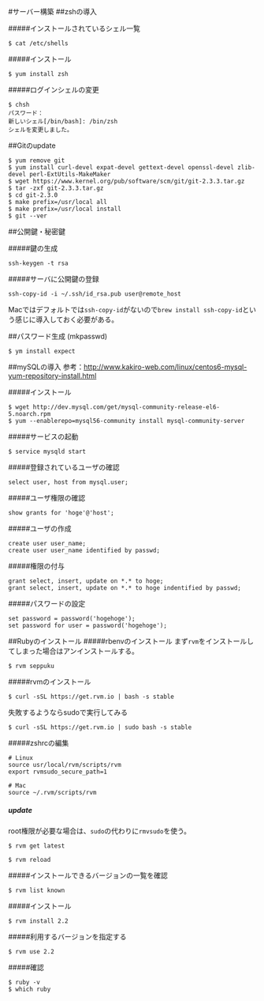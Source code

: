 #サーバー構築
##zshの導入

#####インストールされているシェル一覧
```
$ cat /etc/shells
```

#####インストール
```
$ yum install zsh
```

#####ログインシェルの変更
```
$ chsh
パスワード：
新しいシェル[/bin/bash]: /bin/zsh
シェルを変更しました。
```

##Gitのupdate
```
$ yum remove git
$ yum install curl-devel expat-devel gettext-devel openssl-devel zlib-devel perl-ExtUtils-MakeMaker
$ wget https://www.kernel.org/pub/software/scm/git/git-2.3.3.tar.gz
$ tar -zxf git-2.3.3.tar.gz
$ cd git-2.3.0
$ make prefix=/usr/local all
$ make prefix=/usr/local install
$ git --ver
```

##公開鍵・秘密鍵

#####鍵の生成
```
ssh-keygen -t rsa
```

#####サーバに公開鍵の登録
```
ssh-copy-id -i ~/.ssh/id_rsa.pub user@remote_host
```
Macではデフォルトでは`ssh-copy-id`がないので`brew install ssh-copy-id`という感じに導入しておく必要がある。

##パスワード生成 (mkpasswd)
```
$ ym install expect
```


##mySQLの導入
参考：http://www.kakiro-web.com/linux/centos6-mysql-yum-repository-install.html

#####インストール
```
$ wget http://dev.mysql.com/get/mysql-community-release-el6-5.noarch.rpm
$ yum --enablerepo=mysql56-community install mysql-community-server
```

#####サービスの起動
```
$ service mysqld start
```

#####登録されているユーザの確認
```
select user, host from mysql.user;
```

#####ユーザ権限の確認
```
show grants for 'hoge'@'host';
```

#####ユーザの作成
```
create user user_name;
create user user_name identified by passwd;
```

#####権限の付与
```
grant select, insert, update on *.* to hoge;
grant select, insert, update on *.* to hoge indentified by passwd;
```

#####パスワードの設定
```
set password = password('hogehoge');
set password for user = password('hogehoge');
```

##Rubyのインストール
#####rbenvのインストール
まず`rvm`をインストールしてしまった場合はアンインストールする。
```
$ rvm seppuku
```


#####rvmのインストール
<!-- more -->
```
$ curl -sSL https://get.rvm.io | bash -s stable
```
失敗するようならsudoで実行してみる
```
$ curl -sSL https://get.rvm.io | sudo bash -s stable
```
#####zshrcの編集
```
# Linux
source usr/local/rvm/scripts/rvm
export rvmsudo_secure_path=1

# Mac
source ~/.rvm/scripts/rvm
```
##### update
root権限が必要な場合は、`sudo`の代わりに`rmvsudo`を使う。
```
$ rvm get latest

$ rvm reload
```

#####インストールできるバージョンの一覧を確認
```
$ rvm list known
```
#####インストール
```
$ rvm install 2.2
```
#####利用するバージョンを指定する
```
$ rvm use 2.2
```
#####確認
```
$ ruby -v
$ which ruby
```
